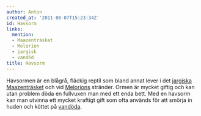 ```yaml
---
author: Anton
created_at: '2011-08-07T15:23:34Z'
id: Havsorm
links:
  mention:
  - Maazenträsket
  - Melorion
  - jargisk
  - vandöd
title: Havsorm
---
```


Havsormen är en blågrå, fläckig reptil som bland annat lever i det [jargiska][] [Maazenträsket] och
vid [Melorions] stränder. Ormen är mycket giftig och kan utan problem döda en fullvuxen man med ett
enda bett. Med en havsorm kan man utvinna ett mycket kraftigt gift som ofta används för att smörja
in huden och köttet på [vandöda].

  [jargiska]: jargisk
  [Maazenträsket]: Maazenträsket
  [Melorions]: Melorion
  [vandöda]: vandöd
